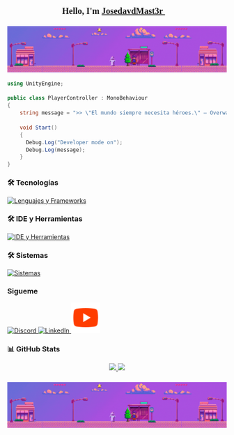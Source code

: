 <!-- README de Jose David Carranza Angarita -->

<!-- Importar fuente retro estilo videojuego -->
<div align="center">
  <h1 style="font-family: 'Press Start 2P', cursive; font-size: 20px;">
    Hello, I'm 
    <a href="https://jose-david-carranza-unity-developer.netlify.app/" target="_blank">
      JosedavdMast3r
    </a> 👾
  </h1>

  <img src="_BannerItchio.gif" alt="banner" style="width: auto; margin-top: 10px;" />

</div>

```csharp
using UnityEngine;

public class PlayerController : MonoBehaviour
{
    string message = ">> \"El mundo siempre necesita héroes.\" — Overwatch";

    void Start() 
    {
      Debug.Log("Developer mode on");
      Debug.Log(message);
    }
}
```

### 🛠️ Tecnologías

[![Lenguajes y Frameworks](https://skillicons.dev/icons?i=python,cs,dotnet,java,spring,html,css,js,md,lua&theme=dark)](https://skillicons.dev)

### 🛠️ IDE y Herramientas  

[![IDE y Herramientas](https://skillicons.dev/icons?i=unity,visualstudio,vscode,pycharm,idea,rider,git,github&theme=dark)](https://skillicons.dev)

### 🛠️ Sistemas

[![Sistemas](https://skillicons.dev/icons?i=windows,linux,ubuntu,mint&theme=dark)](https://skillicons.dev)

### Sigueme

<!-- [![Discord](https://skillicons.dev/icons?i=discord&theme=dark)](https://discord.com/channels/@me)
[![LinkedIn](https://skillicons.dev/icons?i=linkedin&theme=dark)](https://www.linkedin.com/in/jose-david-carranza-angarita-unity-developer/) -->

<p align="left">
  <a href="https://discord.com/channels/@me">
    <img src="https://skillicons.dev/icons?i=discord&theme=dark" width="46" height="64" alt="Discord">
  </a>
  <a href="https://www.linkedin.com/in/jose-david-carranza-angarita-unity-developer/">
    <img src="https://skillicons.dev/icons?i=linkedin&theme=dark" width="46" height="64" alt="LinkedIn">
  </a>
  <a href="https://youtube.com/@josedavidcarranzaangarita?si=DT2QzBvZP6IB1IRo">
    <img src="Youtube.png" width="68" height="70" alt="YouTube">
  </a>
</p>


### 📊 GitHub Stats

<p align="center">
  <a href="https://github.com/josedavd-07">
    <img height="180em" src="https://github-readme-stats-eight-theta.vercel.app/api?username=josedavd-07&show_icons=true&theme=algolia&include_all_commits=true&count_private=true"/>
    <img height="180em" src="https://github-readme-stats-eight-theta.vercel.app/api/top-langs/?username=josedavd-07&layout=compact&langs_count=8&theme=algolia"/>
  </a>
</p>

<!-- Importar fuente retro estilo videojuego -->
<div align="center">
  <img src="_BannerItchio.gif" alt="banner" style="width: auto; margin-top: 10px;" />
</div>
